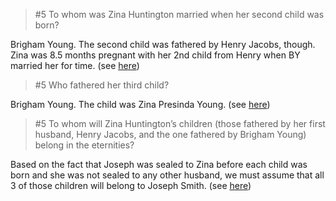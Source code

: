 > \#5 To whom was Zina Huntington married when her second child was born?

Brigham Young.  The second child was fathered by Henry Jacobs, though.  Zina
was 8.5 months pregnant with her 2nd child from Henry when BY married her for
time.  (see [here](https://www.reddit.com/r/exmormon/comments/7gy2gk/zina_diantha_huntingtonjacobssmithyoung_as/dqmqeix/))

> \#5 Who fathered her third child?

Brigham Young.  The child was Zina Presinda Young. (see [here](https://www.reddit.com/r/exmormon/comments/7gy2gk/zina_diantha_huntingtonjacobssmithyoung_as/dqmqeix/))

> \#5 To whom will Zina Huntington’s children (those fathered by her first husband, Henry Jacobs, and the one fathered by Brigham Young) belong in the eternities?

Based on the fact that Joseph was sealed to Zina before each child was born and she was not sealed to any other husband, we must assume that all 3 of those children will belong to Joseph Smith. (see [here](https://www.reddit.com/r/exmormon/comments/7gy2gk/zina_diantha_huntingtonjacobssmithyoung_as/dqmqeix/))
